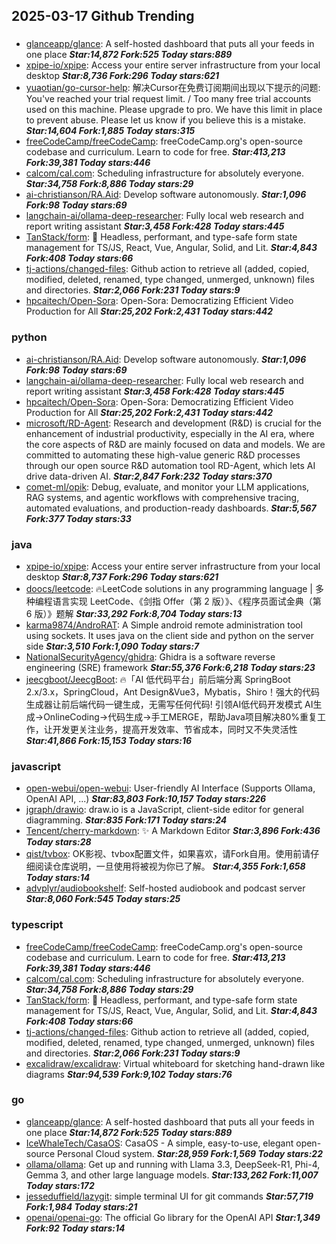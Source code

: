## 2025-03-17 Github Trending

### 
* [glanceapp/glance](https://github.com/glanceapp/glance): A self-hosted dashboard that puts all your feeds in one place ***Star:14,872 Fork:525 Today stars:889***
* [xpipe-io/xpipe](https://github.com/xpipe-io/xpipe): Access your entire server infrastructure from your local desktop ***Star:8,736 Fork:296 Today stars:621***
* [yuaotian/go-cursor-help](https://github.com/yuaotian/go-cursor-help): 解决Cursor在免费订阅期间出现以下提示的问题: You've reached your trial request limit. / Too many free trial accounts used on this machine. Please upgrade to pro. We have this limit in place to prevent abuse. Please let us know if you believe this is a mistake. ***Star:14,604 Fork:1,885 Today stars:315***
* [freeCodeCamp/freeCodeCamp](https://github.com/freeCodeCamp/freeCodeCamp): freeCodeCamp.org's open-source codebase and curriculum. Learn to code for free. ***Star:413,213 Fork:39,381 Today stars:446***
* [calcom/cal.com](https://github.com/calcom/cal.com): Scheduling infrastructure for absolutely everyone. ***Star:34,758 Fork:8,886 Today stars:29***
* [ai-christianson/RA.Aid](https://github.com/ai-christianson/RA.Aid): Develop software autonomously. ***Star:1,096 Fork:98 Today stars:69***
* [langchain-ai/ollama-deep-researcher](https://github.com/langchain-ai/ollama-deep-researcher): Fully local web research and report writing assistant ***Star:3,458 Fork:428 Today stars:445***
* [TanStack/form](https://github.com/TanStack/form): 🤖 Headless, performant, and type-safe form state management for TS/JS, React, Vue, Angular, Solid, and Lit. ***Star:4,843 Fork:408 Today stars:66***
* [tj-actions/changed-files](https://github.com/tj-actions/changed-files): Github action to retrieve all (added, copied, modified, deleted, renamed, type changed, unmerged, unknown) files and directories. ***Star:2,066 Fork:231 Today stars:9***
* [hpcaitech/Open-Sora](https://github.com/hpcaitech/Open-Sora): Open-Sora: Democratizing Efficient Video Production for All ***Star:25,202 Fork:2,431 Today stars:442***

### python
* [ai-christianson/RA.Aid](https://github.com/ai-christianson/RA.Aid): Develop software autonomously. ***Star:1,096 Fork:98 Today stars:69***
* [langchain-ai/ollama-deep-researcher](https://github.com/langchain-ai/ollama-deep-researcher): Fully local web research and report writing assistant ***Star:3,458 Fork:428 Today stars:445***
* [hpcaitech/Open-Sora](https://github.com/hpcaitech/Open-Sora): Open-Sora: Democratizing Efficient Video Production for All ***Star:25,202 Fork:2,431 Today stars:442***
* [microsoft/RD-Agent](https://github.com/microsoft/RD-Agent): Research and development (R&D) is crucial for the enhancement of industrial productivity, especially in the AI era, where the core aspects of R&D are mainly focused on data and models. We are committed to automating these high-value generic R&D processes through our open source R&D automation tool RD-Agent, which lets AI drive data-driven AI. ***Star:2,847 Fork:232 Today stars:370***
* [comet-ml/opik](https://github.com/comet-ml/opik): Debug, evaluate, and monitor your LLM applications, RAG systems, and agentic workflows with comprehensive tracing, automated evaluations, and production-ready dashboards. ***Star:5,567 Fork:377 Today stars:33***

### java
* [xpipe-io/xpipe](https://github.com/xpipe-io/xpipe): Access your entire server infrastructure from your local desktop ***Star:8,737 Fork:296 Today stars:621***
* [doocs/leetcode](https://github.com/doocs/leetcode): 🔥LeetCode solutions in any programming language | 多种编程语言实现 LeetCode、《剑指 Offer（第 2 版）》、《程序员面试金典（第 6 版）》题解 ***Star:33,292 Fork:8,704 Today stars:13***
* [karma9874/AndroRAT](https://github.com/karma9874/AndroRAT): A Simple android remote administration tool using sockets. It uses java on the client side and python on the server side ***Star:3,510 Fork:1,090 Today stars:7***
* [NationalSecurityAgency/ghidra](https://github.com/NationalSecurityAgency/ghidra): Ghidra is a software reverse engineering (SRE) framework ***Star:55,376 Fork:6,218 Today stars:23***
* [jeecgboot/JeecgBoot](https://github.com/jeecgboot/JeecgBoot): 🔥「AI 低代码平台」前后端分离 SpringBoot 2.x/3.x，SpringCloud，Ant Design&Vue3，Mybatis，Shiro！强大的代码生成器让前后端代码一键生成，无需写任何代码! 引领AI低代码开发模式 AI生成->OnlineCoding->代码生成->手工MERGE，帮助Java项目解决80%重复工作，让开发更关注业务，提高开发效率、节省成本，同时又不失灵活性 ***Star:41,866 Fork:15,153 Today stars:16***

### javascript
* [open-webui/open-webui](https://github.com/open-webui/open-webui): User-friendly AI Interface (Supports Ollama, OpenAI API, ...) ***Star:83,803 Fork:10,157 Today stars:226***
* [jgraph/drawio](https://github.com/jgraph/drawio): draw.io is a JavaScript, client-side editor for general diagramming. ***Star:835 Fork:171 Today stars:24***
* [Tencent/cherry-markdown](https://github.com/Tencent/cherry-markdown): ✨ A Markdown Editor ***Star:3,896 Fork:436 Today stars:28***
* [qist/tvbox](https://github.com/qist/tvbox): OK影视、tvbox配置文件，如果喜欢，请Fork自用。使用前请仔细阅读仓库说明，一旦使用将被视为你已了解。 ***Star:4,355 Fork:1,658 Today stars:14***
* [advplyr/audiobookshelf](https://github.com/advplyr/audiobookshelf): Self-hosted audiobook and podcast server ***Star:8,060 Fork:545 Today stars:25***

### typescript
* [freeCodeCamp/freeCodeCamp](https://github.com/freeCodeCamp/freeCodeCamp): freeCodeCamp.org's open-source codebase and curriculum. Learn to code for free. ***Star:413,213 Fork:39,381 Today stars:446***
* [calcom/cal.com](https://github.com/calcom/cal.com): Scheduling infrastructure for absolutely everyone. ***Star:34,758 Fork:8,886 Today stars:29***
* [TanStack/form](https://github.com/TanStack/form): 🤖 Headless, performant, and type-safe form state management for TS/JS, React, Vue, Angular, Solid, and Lit. ***Star:4,843 Fork:408 Today stars:66***
* [tj-actions/changed-files](https://github.com/tj-actions/changed-files): Github action to retrieve all (added, copied, modified, deleted, renamed, type changed, unmerged, unknown) files and directories. ***Star:2,066 Fork:231 Today stars:9***
* [excalidraw/excalidraw](https://github.com/excalidraw/excalidraw): Virtual whiteboard for sketching hand-drawn like diagrams ***Star:94,539 Fork:9,102 Today stars:76***

### go
* [glanceapp/glance](https://github.com/glanceapp/glance): A self-hosted dashboard that puts all your feeds in one place ***Star:14,872 Fork:525 Today stars:889***
* [IceWhaleTech/CasaOS](https://github.com/IceWhaleTech/CasaOS): CasaOS - A simple, easy-to-use, elegant open-source Personal Cloud system. ***Star:28,959 Fork:1,569 Today stars:22***
* [ollama/ollama](https://github.com/ollama/ollama): Get up and running with Llama 3.3, DeepSeek-R1, Phi-4, Gemma 3, and other large language models. ***Star:133,262 Fork:11,007 Today stars:172***
* [jesseduffield/lazygit](https://github.com/jesseduffield/lazygit): simple terminal UI for git commands ***Star:57,719 Fork:1,984 Today stars:21***
* [openai/openai-go](https://github.com/openai/openai-go): The official Go library for the OpenAI API ***Star:1,349 Fork:92 Today stars:14***

